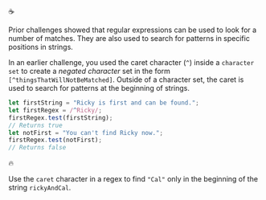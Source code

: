 :coffee:

Prior challenges showed that regular expressions can be used to look for a number of matches. They are also used to search for patterns in specific positions in strings.

In an earlier challenge, you used the caret character (`^`) inside a `character set` to create a _negated character_ set in the form `[^thingsThatWillNotBeMatched]`. Outside of a character set, the caret is used to search for patterns at the beginning of strings.

```js
let firstString = "Ricky is first and can be found.";
let firstRegex = /^Ricky/;
firstRegex.test(firstString);
// Returns true
let notFirst = "You can't find Ricky now.";
firstRegex.test(notFirst);
// Returns false
```

:fire:

Use the `caret` character in a regex to find `"Cal"` only in the beginning of the string `rickyAndCal`.
